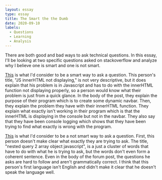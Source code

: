 ```yaml
---
layout: essay
type: essay
title: The Smart the the Dumb
date: 2020-09-10
labels:
  - Questions
  - Learning
  - Analysis
---
```


There are both good and bad ways to ask technical questions. In this essay, I'll be looking at two specific questions asked on stackoverflow and analyze why I believe one is smart and one is not smart.

[This](https://stackoverflow.com/questions/63841209/js-innerhtml-not-displaying) is what I'd consider to be a smart way to ask a question. This person's title, "JS innerHTML not displaying," is not very descriptive, but it does explain that his problem is in Javascript and has to do with the innerHTML function not displaying properly, so a person would know what their problem is just from a quick glance. In the body of the post, they explain the purpose of their program which is to create some dynamic navbar. Then, they explain the problem they have with their innerHTML function. They explain what exactly isn't working in their program which is that the innerHTML is displaying in the console but not in the navbar. They also say that they have been console logging which shows that they have been trying to find what exactly is wrong with the program. 

[This](https://stackoverflow.com/questions/63840979/nested-query-2-array-object-javascript) is what I'd consider to be a not smart way to ask a question. First, this person doesn't make clear what exactly they are trying to ask. The title, "nested query 2 array object javascript", is a just a cluster of words that have to do with what he is trying to ask, but the words don't even form a coherent sentence. Even in the body of the forum post, the questions he asks are hard to follow and aren't grammatically correct. I think that this person's first language isn't English and didn't make it clear that he doesn't speak the language well.
